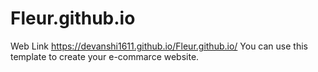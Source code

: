 # Fleur.github.io
Web Link https://devanshi1611.github.io/Fleur.github.io/
You can use this template to create your e-commarce website.
